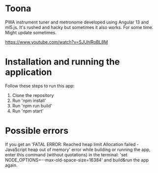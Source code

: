 # Toona

PWA instrument tuner and metronome developed using Angular 13 and ml5.js.
It's rushed and hacky but sometimes it also works. For some time. Might update sometimes.

https://www.youtube.com/watch?v=SJUhlRoBL8M


# Installation and running the application

Follow these steps to run this app:

1) Clone the repository 
2) Run 'npm install'
2) Run 'npm run build'
3) Run 'npm start'

# Possible errors

If you get an 'FATAL ERROR: Reached heap limit Allocation failed - JavaScript heap out of memory' error while
building or running the app, enter this command (without quotations) in the terminal:
'set NODE_OPTIONS=--max-old-space-size=16384'
and build&run the app again.
